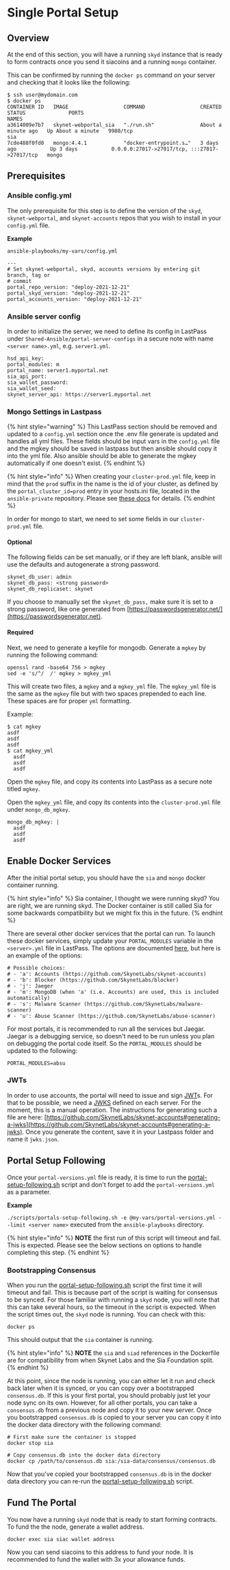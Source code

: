 # Single Portal Setup

## Overview

At the end of this section, you will have a running `skyd` instance that is ready to form contracts once you send it siacoins and a running `mongo` container.

This can be confirmed by running the `docker ps` command on your server and checking that it looks like the following:

```
$ ssh user@mydomain.com
$ docker ps
CONTAINER ID   IMAGE                  COMMAND                  CREATED              STATUS              PORTS                                           NAMES
a3614009e7b7   skynet-webportal_sia   "./run.sh"               About a minute ago   Up About a minute   9980/tcp                                        sia
7cde488f0fd0   mongo:4.4.1            "docker-entrypoint.s…"   3 days ago           Up 3 days           0.0.0.0:27017->27017/tcp, :::27017->27017/tcp   mongo
```

## Prerequisites

### Ansible config.yml

The only prerequisite for this step is to define the version of the `skyd`, `skynet-webportal`, and `skynet-accounts` repos that you wish to install in your `config.yml` file.

**Example**&#x20;

`ansible-playbooks/my-vars/config.yml`

```
---
# Set skynet-webportal, skyd, accounts versions by entering git branch, tag or
# commit
portal_repo_version: "deploy-2021-12-21"
portal_skyd_version: "deploy-2021-12-21"
portal_accounts_version: "deploy-2021-12-21"
```

### Ansible server config

In order to initialize the server, we need to define its config in LastPass under `Shared-Ansible/portal-server-configs` in a secure note with name `<server name>.yml`, e.g. `server1.yml`.

```
hsd_api_key:
portal_modules: m
portal_name: server1.myportal.net
sia_api_port: 
sia_wallet_password: 
sia_wallet_seed: 
skynet_server_api: https://server1.myportal.net
```

### Mongo Settings in Lastpass

{% hint style="warning" %}
This LastPass section should be removed and updated to a `config.yml` section once the .env file generate is updated and handles all yml files. These fields should be input vars in the `config.yml` file and the mgkey should be saved in lastpass but then ansible should copy it into the yml file. Also ansible should be able to generate the mgkey automatically if one doesn't exist.
{% endhint %}

{% hint style="info" %}
When creating your `cluster-prod.yml` file, keep in mind that the `prod` suffix in the name is the id of your cluster, as defined by the `portal_cluster_id=prod` entry in your hosts.ini file, located in the `ansible-private` repository. Please see [these docs](https://github.com/SkynetLabs/ansible-playbooks#requirements) for details.
{% endhint %}

In order for mongo to start, we need to set some fields in our `cluster-prod.yml` file. &#x20;

#### Optional

The following fields can be set manually, or if they are left blank, ansible will use the defaults and autogenerate a strong password.

```
skynet_db_user: admin
skynet_db_pass: <strong password>
skynet_db_replicaset: skynet 
```

If you choose to manually set the `skynet_db_pass,` make sure it is set to a strong password, like one generated from [https://passwordsgenerator.net/](https://passwordsgenerator.net).

#### Required

Next, we need to generate a keyfile for mongodb. Generate a `mgkey` by running the following command:

```
openssl rand -base64 756 > mgkey
sed -e 's/^/  /' mgkey > mgkey_yml
```

This will create two files, a `mgkey` and a `mgkey_yml` file.  The `mgkey_yml` file is the same as the `mgkey` file but with two spaces prepended to each line. These spaces are for proper `yml` formatting.

Example:

```
$ cat mgkey
asdf
asdf
asdf
$ cat mgkey_yml
  asdf
  asdf
  asdf
```

Open the `mgkey` file, and copy its contents into LastPass as a secure note titled `mgkey`.

Open the `mgkey_yml` file, and copy its contents into the `cluster-prod.yml` file under `mongo_db_mgkey`.

```
mongo_db_mgkey: |
  asdf
  asdf
  asdf
```

## Enable Docker Services

After the initial portal setup, you should have the `sia` and `mongo` docker container running.

{% hint style="info" %}
Sia container, I thought we were running skyd? You are right, we are running skyd. The Docker container is still called Sia for some backwards compatibility but we might fix this in the future.&#x20;
{% endhint %}

There are several other docker services that the portal can run. To launch these docker services, simply update your `PORTAL_MODULES` variable in the `<server>.yml` file in LastPass. The options are documented [here](https://github.com/SkynetLabs/ansible-playbooks/blob/master/playbooks/templates/.env.j2#L37), but here is an example of the options:

```
# Possible choices:
# - 'a': Accounts (https://github.com/SkynetLabs/skynet-accounts)
# - 'b': Blocker (https://github.com/SkynetLabs/blocker)
# - 'j': Jaeger
# - 'm': MongoDB (when 'a' (i.e. Accounts) are used, this is included automatically)
# - 's': Malware Scanner (https://github.com/SkynetLabs/malware-scanner)
# - 'u': Abuse Scanner (https://github.com/SkynetLabs/abuse-scanner)
```

For most portals, it is recommended to run all the services but Jaegar. Jaegar is a debugging service, so doesn't need to be run unless you plan on debugging the portal code itself. So the `PORTAL_MODULES` should be updated to the following:

```
PORTAL_MODULES=absu 
```

### JWTs

In order to use accounts, the portal will need to issue and sign [JWT](https://auth0.com/docs/secure/tokens/json-web-tokens)s. For that to be possible, we need a [JWKS](https://auth0.com/docs/secure/tokens/json-web-tokens/json-web-key-sets) defined on each server. For the moment, this is a manual operation. The instructions for generating such a file are here: [https://github.com/SkynetLabs/skynet-accounts#generating-a-jwks](https://github.com/SkynetLabs/skynet-accounts#generating-a-jwks). Once you generate the content, save it in your Lastpass folder and name it `jwks.json`.

## Portal Setup Following

Once your `portal-versions.yml` file is ready, it is time to run the [portal-setup-following.sh](https://github.com/SkynetLabs/ansible-playbooks#playbook-portals-setup-following) script and don't forget to add the `portal-versions.yml` as a parameter.

**Example**

&#x20;`./scripts/portals-setup-following.sh -e @my-vars/portal-versions.yml --limit <server name>` executed from the `ansible-playbooks` directory.

{% hint style="info" %}
**NOTE** the first run of this script will timeout and fail. This is expected. Please see the below sections on options to handle completing this step.
{% endhint %}

### Bootstrapping Consensus

When you run the [portal-setup-following.sh](https://github.com/SkynetLabs/ansible-playbooks#playbook-portals-setup-following) script the first time it will timeout and fail. This is because part of the script is waiting for consensus to be synced. For those familiar with running a `skyd` node, you will note that this can take several hours, so the timeout in the script is expected. When the script times out, the `skyd` node is running. You can check with this:

```
docker ps
```

This should output that the `sia` container is running.&#x20;

{% hint style="info" %}
**NOTE** the `sia` and `siad` references in the Dockerfile are for compatibility from when Skynet Labs and the Sia Foundation split.&#x20;
{% endhint %}

At this point, since the node is running, you can either let it run and check back later when it is synced, or you can copy over a bootstrapped `consensus.db`. If this is your first portal, you should probably just let your node sync on its own. However, for all other portals, you can take a `consensus.db` from a previous node and copy it to your new server. Once you bootstrapped `consensus.db` is copied to your server you can copy it into the docker data directory with the following command:

```
# First make sure the container is stopped
docker stop sia

# Copy consensus.db into the docker data directory
docker cp /path/to/consensus.db sia:/sia-data/consensus/consensus.db
```

Now that you've copied your bootstrapped `consensus.db` is in the docker data directory you can re-run the [portal-setup-following.sh](https://github.com/SkynetLabs/ansible-playbooks#playbook-portals-setup-following) script.&#x20;

## Fund The Portal

You now have a running `skyd` node that is ready to start forming contracts. To fund the the node, generate a wallet address.

```
docker exec sia siac wallet address
```

Now you can send siacoins to this address to fund your node. It is recommended to fund the wallet with 3x your allowance funds.&#x20;
